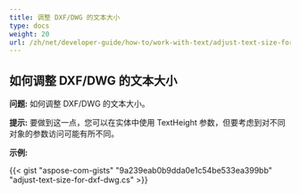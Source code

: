 ```yaml
---
title: 调整 DXF/DWG 的文本大小
type: docs
weight: 20
url: /zh/net/developer-guide/how-to/work-with-text/adjust-text-size-for-dxf-dwg/
---
```



## **如何调整 DXF/DWG 的文本大小**

**问题:** 如何调整 DXF/DWG 的文本大小。

**提示:** 要做到这一点，您可以在实体中使用 TextHeight 参数，但要考虑到对不同对象的参数访问可能有所不同。

**示例:**

{{< gist "aspose-com-gists" "9a239eab0b9dda0e1c54be533ea399bb" "adjust-text-size-for-dxf-dwg.cs" >}}
